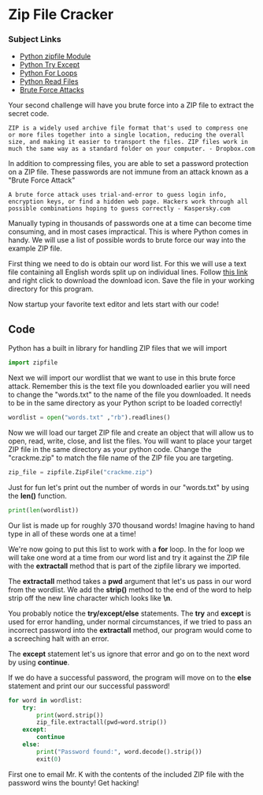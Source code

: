 # Zip File Cracker

### Subject Links

* [Python zipfile Module](https://docs.python.org/3/library/zipfile.html)
* [Python Try Except](https://www.w3schools.com/python/python_try_except.asp)
* [Python For Loops](https://www.w3schools.com/python/python_for_loops.asp)
* [Python Read Files](https://www.w3schools.com/python/python_file_open.asp)
* [Brute Force Attacks](https://en.wikipedia.org/wiki/Brute-force_attack)

Your second challenge will have you brute force into a ZIP file to extract the secret code. 

```text
ZIP is a widely used archive file format that's used to compress one or more files together into a single location, reducing the overall size, and making it easier to transport the files. ZIP files work in much the same way as a standard folder on your computer. - Dropbox.com
```

In addition to compressing files, you are able to set a password protection on a ZIP file. These passwords are not immune from an attack known as a "Brute Force Attack"

```text
A brute force attack uses trial-and-error to guess login info, encryption keys, or find a hidden web page. Hackers work through all possible combinations hoping to guess correctly - Kaspersky.com
```

Manually typing in thousands of passwords one at a time can become time consuming, and in most cases impractical. This is where Python comes in handy. We will use a list of possible words to brute force our way into the example ZIP file. 

First thing we need to do is obtain our word list. For this we will use a text file containing all English words split up on individual lines. Follow [this link](https://github.com/dwyl/english-words/blob/master/words.txt) and right click to download the download icon. Save the file in your working directory for this program. 

Now startup your favorite text editor and lets start with our code!

## Code

Python has a built in library for handling ZIP files that we will import

```python
import zipfile
```

Next we will import our wordlist that we want to use in this brute force attack. Remember this is the text file you downloaded earlier you will need to change the "words.txt" to the name of the file you downloaded. It needs to be in the same directory as your Python script to be loaded correctly!

```python
wordlist = open("words.txt"	,"rb").readlines()
```

Now we will load our target ZIP file and create an object that will allow us to open, read, write, close, and list the files. You will want to place your target ZIP file in the same directory as your python code. Change the "crackme.zip" to match the file name of the ZIP file you are targeting. 

```python
zip_file = zipfile.ZipFile("crackme.zip")
```

Just for fun let's print out the number of words in our "words.txt" by using the **len()** function.  

```python
print(len(wordlist))
```

Our list is made up for roughly 370 thousand words! Imagine having to hand type in all of these words one at a time!

We're now going to put this list to work with a **for** loop. In the for loop we will take one word at a time from our word list and try it against the ZIP file with the **extractall** method that is part of the zipfile library we imported. 

The **extractall** method takes a **pwd** argument that let's us pass in our word from the wordlist. We add the **strip()** method to the end of the word to help strip off the new line character which looks like **\n**.

You probably notice the **try/except/else** statements. The **try** and **except** is used for error handling, under normal circumstances, if we tried to pass an incorrect password into the **extractall** method, our program would come to a screeching halt with an error.

The **except** statement let's us ignore that error and go on to the next word by using **continue**.

If we do have a successful password, the program will move on to the **else** statement and print our our successful password!

```python
for word in wordlist:
    try:
        print(word.strip())
        zip_file.extractall(pwd=word.strip())
    except:
        continue
    else:
        print("Password found:", word.decode().strip())
        exit(0)
```

First one to email Mr. K with the contents of the included ZIP file with the password wins the bounty! Get hacking!